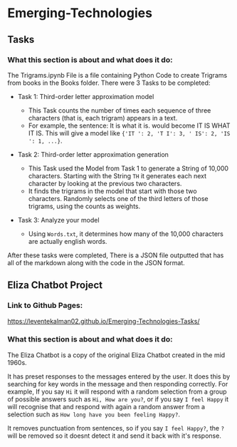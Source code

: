 # Emerging-Technologies

## Tasks
### What this section is about and what does it do:

The Trigrams.ipynb File is a file containing Python Code to create Trigrams from books in the Books folder. 
There were 3 Tasks to be completed:
- Task 1: Third-order letter approximation model
  - This Task counts the number of times each sequence of three characters (that is, each trigram) appears in a text.
  - For example, the sentence: It is what it is. would become IT IS WHAT IT IS. This will give a model like ``{'IT ': 2, 'T I': 3, ' IS': 2, 'IS ': 1, ...}``.
    
- Task 2: Third-order letter approximation generation
  - This Task used the Model from Task 1 to generate a String of 10,000 characters. Starting with the String ``TH`` it generates each next character by looking at the previous two characters.
  - It finds the trigrams in the model that start with those two characters. Randomly selects one of the third letters of those trigrams, using the counts as weights.

- Task 3: Analyze your model
  - Using ``Words.txt``, it determines how many of the 10,000 characters are actually english words.

After these tasks were completed, There is a JSON file outputted that has all of the markdown along with the code in the JSON format.

## Eliza Chatbot Project
### Link to Github Pages:
https://leventekalman02.github.io/Emerging-Technologies-Tasks/

### What this section is about and what does it do:

The Eliza Chatbot is a copy of the original Eliza Chatbot created in the mid 1960s. 

It has preset responses to the messages entered by the user. 
It does this by searching for key words in the message and then responding correctly.
For example, If you say ``Hi`` it will respond with a random selection from a group of possible answers such as ``Hi, How are you?``, or if you say ``I feel Happy`` it will recognise that and respond with again a random answer from a selection such as ``How long have you been feeling Happy?``.

It removes punctuation from sentences, so if you say ``I feel Happy?``, the ``?`` will be removed so it doesnt detect it and send it back with it's response.

